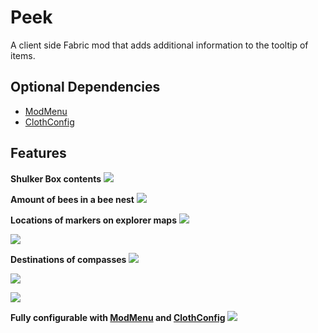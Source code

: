 # Peek

A client side Fabric mod that adds additional information to the tooltip of items.

## Optional Dependencies

- [ModMenu](https://www.curseforge.com/minecraft/mc-mods/modmenu)
- [ClothConfig](https://www.curseforge.com/minecraft/mc-mods/cloth-config)

## Features

**Shulker Box contents**
![](https://user-images.githubusercontent.com/13237524/197565486-be5a0020-44f6-49a9-bd4d-1be84d733846.png)


**Amount of bees in a bee nest**
![](https://user-images.githubusercontent.com/13237524/197565144-b2348af1-c542-4348-a792-07f72b0b3bf4.png)


**Locations of markers on explorer maps**
![](https://user-images.githubusercontent.com/13237524/197565145-487b6a7d-be81-4cec-b24c-93af99aad8b3.png)

![](https://user-images.githubusercontent.com/13237524/197565139-a47886e5-00a2-4659-bbe0-2afdd18eaf08.png)


**Destinations of compasses**
![](https://user-images.githubusercontent.com/13237524/197607319-18954cfd-b902-4d74-8be9-1e83a8d9f03a.png)

![](https://user-images.githubusercontent.com/13237524/197607318-84e393b9-8769-4b1f-a365-8c3bda48c10d.png)

![](https://user-images.githubusercontent.com/13237524/197607317-925bbb22-846b-43b7-9898-6bd66066f082.png)


**Fully configurable with [ModMenu](https://www.curseforge.com/minecraft/mc-mods/modmenu) and [ClothConfig](https://www.curseforge.com/minecraft/mc-mods/cloth-config)**
![](https://user-images.githubusercontent.com/13237524/197566091-ef466c0c-cc57-4da0-9cd4-933951cdcf60.png)